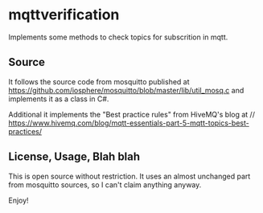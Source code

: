 # mqttverification

Implements some methods to check topics for subscrition in mqtt.

## Source

It follows the source code from mosquitto published at
https://github.com/iosphere/mosquitto/blob/master/lib/util_mosq.c
and implements it as a class in C#.

Additional it implements the "Best practice rules" from HiveMQ's blog at 
// https://www.hivemq.com/blog/mqtt-essentials-part-5-mqtt-topics-best-practices/

## License, Usage, Blah blah

This is open source without restriction. It uses an almost unchanged part from mosquitto sources, so I can't claim anything anyway.

Enjoy!



